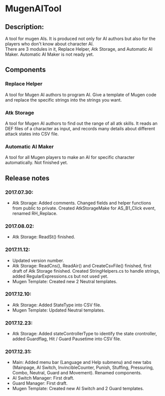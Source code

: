 # MugenAITool

## Description:

A tool for mugen AIs. It is produced not only for AI authors but also for the players who don't know about character AI.  
There are 3 modules in it, Replace Helper, Atk Storage, and Automatic AI Maker. Automatic AI Maker is not ready yet.

## Components

### Replace Helper
A tool for Mugen AI authors to program AI. Give a template of Mugen code and replace the specific strings into the strings you want.

### Atk Storage
A tool for Mugen AI authors to find out the range of all atk skills. It reads an DEF files of a character as input, and records many details about different attack states into CSV file.

### Automatic AI Maker
A tool for all Mugen players to make an AI for specific character automatically. Not finished yet.

## Release notes

### 2017.07.30:
- Atk Storage: Added comments. Changed fields and helper functions from public to private. Created AtkStorageMake for AS_B1_Click event, renamed RH_Replace.  

### 2017.08.02:
- Atk Storage: ReadSt() finished.

### 2017.11.12:
- Updated version number.
- Atk Storage: ReadCns(), ReadAir() and CreateCsvFile() finished, first draft of Atk Storage finished. Created StringHelpers.cs to handle strings, added RegularExpressions.cs but not used yet.
- Mugen Template: Created new 2 Neutral templates.

### 2017.12.10:
- Atk Storage: Added StateType into CSV file.
- Mugen Template: Updated Neutral templates.

### 2017.12.23:
- Atk Storage: Added stateControllerType to identify the state crontroller, added Guardflag, Hit / Guard Pausetime into CSV file.

### 2017.12.31:
- Main: Added menu bar (Language and Help submenu) and new tabs (Mainpage, AI Switch, InvincibleCounter, Punish, Stuffing, Pressuring, Combo, Neutral, Guard and Movement). Renamed components.
- AI Switch Manager: First draft.
- Guard Manager: First draft.
- Mugen Template: Created new AI Switch and 2 Guard templates.


